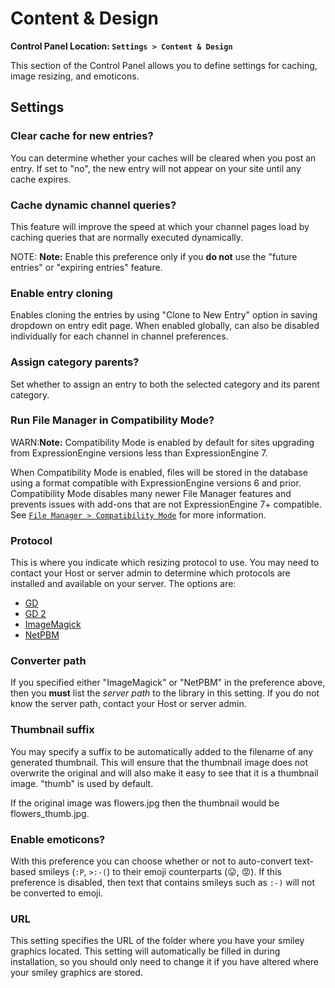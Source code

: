 <!--
    This source file is part of the open source project
    ExpressionEngine User Guide (https://github.com/ExpressionEngine/ExpressionEngine-User-Guide)

    @link      https://expressionengine.com/
    @copyright Copyright (c) 2003-2020, Packet Tide, LLC (https://packettide.com)
    @license   https://expressionengine.com/license Licensed under Apache License, Version 2.0
-->

# Content & Design

**Control Panel Location: `Settings > Content & Design`**

This section of the Control Panel allows you to define settings for caching, image resizing, and emoticons.

## Settings

### Clear cache for new entries?

You can determine whether your caches will be cleared when you post an entry. If set to "no", the new entry will not appear on your site until any cache expires.

### Cache dynamic channel queries?

This feature will improve the speed at which your channel pages load by caching queries that are normally executed dynamically.

NOTE: **Note:** Enable this preference only if you **do not** use the "future entries" or "expiring entries" feature.

### Enable entry cloning
Enables cloning the entries by using "Clone to New Entry" option in saving dropdown on entry edit page. When enabled globally, can also be disabled individually for each channel in channel preferences.

### Assign category parents?

Set whether to assign an entry to both the selected category and its parent category.

### Run File Manager in Compatibility Mode?

WARN:**Note:** Compatibility Mode is enabled by default for sites upgrading from ExpressionEngine versions less than ExpressionEngine 7.

When Compatibility Mode is enabled, files will be stored in the database using a format compatible with ExpressionEngine versions 6 and prior. Compatibility Mode disables many newer File Manager features and prevents issues with add-ons that are not ExpressionEngine 7+ compatible. See [`File Manager > Compatibility Mode`](/control-panel/file-manager/file-manager.md#compatibility-mode) for more information.

### Protocol

This is where you indicate which resizing protocol to use. You may need to contact your Host or server admin to determine which protocols are installed and available on your server. The options are:

- [GD](https://www.php.net/manual/en/intro.image.php)
- [GD 2](https://www.php.net/manual/en/intro.image.php)
- [ImageMagick](https://www.imagemagick.org/script/index.php)
- [NetPBM](https://sourceforge.net/projects/netpbm/)

### Converter path

If you specified either "ImageMagick" or "NetPBM" in the preference above, then you **must** list the _server path_ to the library in this setting. If you do not know the server path, contact your Host or server admin.

### Thumbnail suffix

You may specify a suffix to be automatically added to the filename of any generated thumbnail. This will ensure that the thumbnail image does not overwrite the original and will also make it easy to see that it is a thumbnail image. "thumb" is used by default.

If the original image was flowers.jpg then the thumbnail would be flowers_thumb.jpg.

### Enable emoticons?

With this preference you can choose whether or not to auto-convert text-based smileys (`:P`, `>:-(`) to their emoji counterparts (😛, 😡). If this preference is disabled, then text that contains smileys such as `:-)` will not be converted to emoji.

### URL

This setting specifies the URL of the folder where you have your smiley graphics located. This setting will automatically be filled in during installation, so you should only need to change it if you have altered where your smiley graphics are stored.
